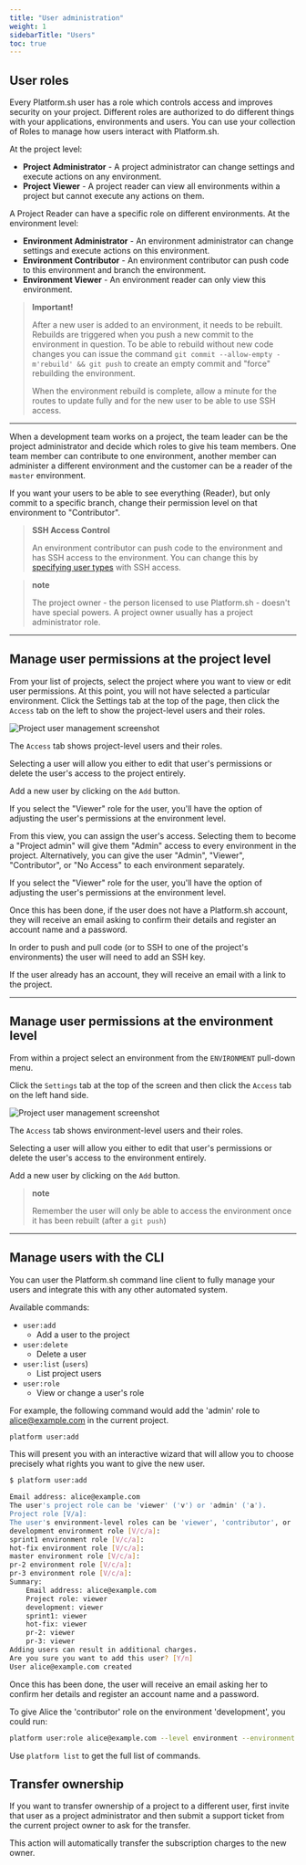 ```yaml
---
title: "User administration"
weight: 1
sidebarTitle: "Users"
toc: true
---
```


## User roles

Every Platform.sh user has a role which controls access and improves security on your project. Different roles are authorized to do different things with your applications, environments and users. You can use your collection of Roles to manage how users interact with Platform.sh.

At the project level:

* **Project Administrator** - A project administrator can change settings and execute actions on any environment.
* **Project Viewer** - A project reader can view all environments within a project but cannot execute any actions on them.

A Project Reader can have a specific role on different environments. At the environment level:

* **Environment Administrator** - An environment administrator can change settings and execute actions on this environment.
* **Environment Contributor** - An environment contributor can push code to this environment and branch the environment.
* **Environment Viewer** - An environment reader can only view this environment.

> **Important!**
>
> After a new user is added to an environment, it needs to be rebuilt. Rebuilds are triggered when you push a new commit to the environment in question.  To be able to rebuild without new code changes you can issue the command `git commit --allow-empty -m'rebuild' && git push` to create an empty commit and "force" rebuilding the environment.
>
> When the environment rebuild is complete, allow a minute for the routes to update fully and for the new user to be able to use SSH access.

------------------------------------------------------------------------

When a development team works on a project, the team leader can be the project administrator and decide which roles to give his team members.  One team member can contribute to one environment, another member can administer a different environment and the customer can be a reader of the `master` environment.

If you want your users to be able to see everything (Reader), but only commit to a specific branch, change their permission level on that environment to "Contributor".

> **SSH Access Control**
>
> An environment contributor can push code to the environment and has SSH access to the environment. You can change this by [specifying user types](/configuration/app/access.md) with SSH access.

> **note**
>
> The project owner - the person licensed to use Platform.sh - doesn't have special powers. A project owner usually has a project administrator role.

------------------------------------------------------------------------

## Manage user permissions at the project level

From your list of projects, select the project where you want to view or edit user permissions. At this point, you will not have selected a particular environment. Click the Settings tab at the top of the page, then click the `Access` tab on the left to show the project-level users and their roles.

![Project user management screenshot](/images/management-console/settings-project-access.png)

The `Access` tab shows project-level users and their roles.

Selecting a user will allow you either to edit that user's permissions or delete the user's access to the project entirely.

Add a new user by clicking on the `Add` button.

If you select the "Viewer" role for the user, you'll have the option of adjusting the user's permissions at the environment level.

From this view, you can assign the user's access. Selecting them to become a "Project admin" will give them "Admin" access to every environment in the project. Alternatively, you can give the user "Admin", "Viewer", "Contributor", or "No Access" to each environment separately.

If you select the "Viewer" role for the user, you'll have the option of adjusting the user's permissions at the environment level.

Once this has been done, if the user does not have a Platform.sh account, they will receive an email asking to confirm their details and register an account name and a password.

In order to push and pull code (or to SSH to one of the project's environments) the user will need to add an SSH key.

If the user already has an account, they will receive an email with a link to the project.

------------------------------------------------------------------------


## Manage user permissions at the environment level

From within a project select an environment from the `ENVIRONMENT` pull-down menu.

Click the `Settings` tab at the top of the screen and then click the `Access` tab on the left hand side.

![Project user management screenshot](/images/management-console/settings-environment-access.png)

The `Access` tab shows environment-level users and their roles.

Selecting a user will allow you either to edit that user's permissions or delete the user's access to the environment entirely.

Add a new user by clicking on the `Add` button.

> **note**
>
> Remember the user will only be able to access the environment once it has been rebuilt (after a `git push`)

------------------------------------------------------------------------
## Manage users with the CLI

You can user the Platform.sh command line client to fully manage your users and integrate this with any other automated system.

Available commands:

* `user:add`
  * Add a user to the project
* `user:delete`
  * Delete a user
* `user:list` (`users`)
  * List project users
* `user:role`
  * View or change a user's role

For example, the following command would add the 'admin' role to alice@example.com in the current project.

```bash
platform user:add
```

This will present you with an interactive wizard that will allow you to choose precisely what rights you want to give the new user.

```bash
$ platform user:add

Email address: alice@example.com
The user's project role can be 'viewer' ('v') or 'admin' ('a').
Project role [V/a]:
The user's environment-level roles can be 'viewer', 'contributor', or 'admin'.
development environment role [V/c/a]:
sprint1 environment role [V/c/a]:
hot-fix environment role [V/c/a]:
master environment role [V/c/a]:
pr-2 environment role [V/c/a]:
pr-3 environment role [V/c/a]:
Summary:
    Email address: alice@example.com
    Project role: viewer
    development: viewer
    sprint1: viewer
    hot-fix: viewer
    pr-2: viewer
    pr-3: viewer
Adding users can result in additional charges.
Are you sure you want to add this user? [Y/n]
User alice@example.com created
```

Once this has been done, the user will receive an email asking her to confirm her details and register an account name and a password.

To give Alice the 'contributor' role on the environment 'development', you could run:

```bash
platform user:role alice@example.com --level environment --environment development --role contributor
```

Use `platform list` to get the full list of commands.

## Transfer ownership

If you want to transfer ownership of a project to a different user, first invite that user as a project administrator and then submit a support ticket from the current project owner to ask for the transfer.

This action will automatically transfer the subscription charges to the new owner.
